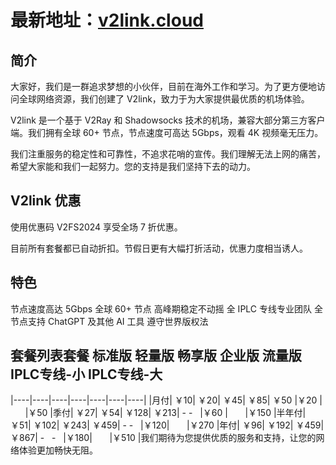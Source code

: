 # 最新地址：[v2link.cloud](https://v2link.cloud)

## 简介
大家好，我们是一群追求梦想的小伙伴，目前在海外工作和学习。为了更方便地访问全球网络资源，我们创建了 V2link，致力于为大家提供最优质的机场体验。

V2link 是一个基于 V2Ray 和 Shadowsocks 技术的机场，兼容大部分第三方客户端。我们拥有全球 60+ 节点，节点速度可高达 5Gbps，观看 4K 视频毫无压力。

我们注重服务的稳定性和可靠性，不追求花哨的宣传。我们理解无法上网的痛苦，希望大家能和我们一起努力。您的支持是我们坚持下去的动力。

## V2link 优惠
使用优惠码 V2FS2024 享受全场 7 折优惠。

目前所有套餐都已自动折扣。节假日更有大幅打折活动，优惠力度相当诱人。

## 特色


节点速度高达 5Gbps
全球 60+ 节点
高峰期稳定不动摇
全 IPLC 专线专业团队
全节点支持 ChatGPT 及其他 AI 工具
遵守世界版权法

## 套餐列表套餐 标准版 轻量版 畅享版 企业版 流量版 IPLC专线-小 IPLC专线-大
|----|----|----|----|----|----|----|
|月付| ￥10| ￥20| ￥45| ￥85| ￥50 |￥20 |       |￥50
|季付| ￥27| ￥54| ￥128| ￥213| - -   |￥60 |       |￥150
|半年付|￥51| ￥102| ￥243| ￥459| - -   |￥120|       |￥270
|年付| ￥96| ￥192| ￥459| ￥867| -   -   |￥180|       |￥510
|我们期待为您提供优质的服务和支持，让您的网络体验更加畅快无阻。
